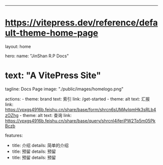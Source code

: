 ---
# https://vitepress.dev/reference/default-theme-home-page
layout: home

hero:
  name: "JinShan R.P Docs"
#  text: "A VitePress Site"
  tagline: Docs Page
image: "./public/images/homelogo.png"

  actions:
    - theme: brand
      text: 索引
      link: /get-started
    - theme: alt
      text: 汇报
      link: https://vpxgs4916b.feishu.cn/share/base/form/shrcn6sUMAylqmHk3sRLb4zOZhg
    - theme: alt
      text: 查询
      link: https://vpxgs4916b.feishu.cn/share/base/query/shrcnl4iferiPW2Tp5m05PkBczb

features:
  - title: 介绍
    details: 简单的介绍
  - title: 预留
    details: 预留
  - title: 预留
    details: 预留
